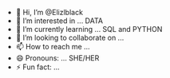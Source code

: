- 👋 Hi, I’m @Elizlblack
- 👀 I’m interested in ... DATA
- 🌱 I’m currently learning ... SQL and PYTHON
- 💞️ I’m looking to collaborate on ...
- 📫 How to reach me ...
- 😄 Pronouns: ... SHE/HER
- ⚡ Fun fact: ...

<!---
Elizlblack/Elizlblack is a ✨ special ✨ repository because its `README.md` (this file) appears on your GitHub profile.
You can click the Preview link to take a look at your changes.
--->
